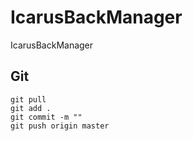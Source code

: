 # IcarusBackManager
IcarusBackManager

## Git

```shell
git pull
git add .
git commit -m ""
git push origin master
```
